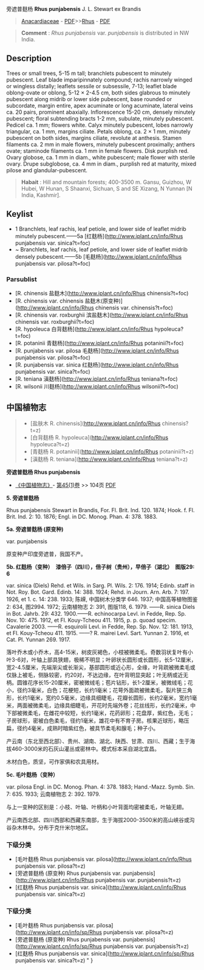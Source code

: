 旁遮普麸杨 **Rhus punjabensis** J. L. Stewart ex Brandis

> [Anacardiaceae](http://www.iplant.cn/info/Anacardiaceae?t=foc) - [PDF](http://www.iplant.cn/foc/pdf/Anacardiaceae.pdf)>>[Rhus](http://www.iplant.cn/info/Rhus?t=foc) - [PDF](http://www.iplant.cn/foc/pdf/Rhus.pdf)


> **Comment** : 
> *Rhus punjabensis* var. *punjabensis* is distributed in NW India.

## Description

Trees or small trees, 5-15 m tall; branchlets pubescent to minutely pubescent. Leaf blade imparipinnately compound; rachis narrowly winged or wingless distally; leaflets sessile or subsessile, 7-13; leaflet blade oblong-ovate or oblong, 5-12 × 2-4.5 cm, both sides glabrous to minutely pubescent along midrib or lower side pubescent, base rounded or subcordate, margin entire, apex acuminate or long acuminate, lateral veins ca. 20 pairs, prominent abaxially. Inflorescence 15-20 cm, densely minutely pubescent; floral subtending bracts 1-2 mm, subulate, minutely pubescent. Pedicel ca. 1 mm; flowers white. Calyx minutely pubescent, lobes narrowly triangular, ca. 1 mm, margins ciliate. Petals oblong, ca. 2 × 1 mm, minutely pubescent on both sides, margins ciliate, revolute at anthesis. Stamen filaments ca. 2 mm in male flowers, minutely pubescent proximally; anthers ovate; staminode filaments ca. 1 mm in female flowers. Disk purplish red. Ovary globose, ca. 1 mm in diam., white pubescent; male flower with sterile ovary. Drupe subglobose, ca. 4 mm in diam., purplish red at maturity, mixed pilose and glandular-pubescent.


> **Habait** : 
> Hill and mountain forests; 400-3500 m. Gansu, Guizhou, W Hubei, W Hunan, S Shaanxi, Sichuan, S and SE Xizang, N Yunnan [N India, Kashmir].


## Keylist

* 1 Branchlets, leaf rachis, leaf petiole, and lower side of leaflet midrib minutely pubescent.——5a [红麸杨](http://www.iplant.cn/info/Rhus punjabensis var. sinica?t=foc)
* ~ Branchlets, leaf rachis, leaf petiole, and lower side of leaflet midrib densely pubescent.——5b [毛麸杨](http://www.iplant.cn/info/Rhus punjabensis var. pilosa?t=foc)



### Parsublist

* [R.  chinensis  盐麸木](http://www.iplant.cn/info/Rhus chinensis?t=foc)
* [R.  chinensis var. chinensis  盐麸木(原变种)](http://www.iplant.cn/info/Rhus chinensis var. chinensis?t=foc)
* [R.  chinensis var. roxburghii  滨盐麸木](http://www.iplant.cn/info/Rhus chinensis var. roxburghii?t=foc)
* [R.  hypoleuca  白背麸杨](http://www.iplant.cn/info/Rhus hypoleuca?t=foc)
* [R.  potaninii  青麸杨](http://www.iplant.cn/info/Rhus potaninii?t=foc)
* [R.  punjabensis var. pilosa  毛麸杨](http://www.iplant.cn/info/Rhus punjabensis var. pilosa?t=foc)
* [R.  punjabensis var. sinica  红麸杨](http://www.iplant.cn/info/Rhus punjabensis var. sinica?t=foc)
* [R.  teniana  滇麸杨](http://www.iplant.cn/info/Rhus teniana?t=foc)
* [R.  wilsonii  川麸杨](http://www.iplant.cn/info/Rhus wilsonii?t=foc)


## 中国植物志

> * [盐肤木  R.  chinensis](http://www.iplant.cn/info/Rhus chinensis?t=z)
> * [白背麸杨  R.  hypoleuca](http://www.iplant.cn/info/Rhus hypoleuca?t=z)
> * [青麸杨  R.  potaninii](http://www.iplant.cn/info/Rhus potaninii?t=z)
> * [滇麸杨  R.  teniana](http://www.iplant.cn/info/Rhus teniana?t=z)


**旁遮普麸杨 Rhus punjabensis**

* [《中国植物志》](http://www.iplant.cn/frps)- [第45(1)卷](http://www.iplant.cn/frps/vol/45(1)) >> 104页 [PDF](http://www.iplant.cn/frps/pdf/45(1)/104.PDF)


**5. 旁遮普麸杨**

Rhus punjabensis Stewart in Brandis, For. Fl. Brit. Ind. 120. 1874; Hook. f. Fl. Brit. Ind. 2: 10. 1876; Engl. in DC. Monog. Phan. 4: 378. 1883.

**5a. 旁遮普麸杨 (原变种)**

var. punjabensis

原变种产印度旁遮普，我国不产。

**5b. 红麸杨（变种）　漆倍子（四川），倍子树（贵州），早倍子（湖北）　图版29: 6**

var. sinica (Diels) Rehd. et Wils. in Sarg. Pl. Wils. 2: 176. 1914; Edinb. staff in Not. Roy. Bot. Gard. Edinb. 14: 388. 1924; Rehd. in Journ. Arn. Arb. 7: 197. 1926, et 1. c. 14: 238. 1933; 陈嵘, 中国树木分类学 646. 1937; 中国高等植物图鉴 2: 634, 图2994. 1972; 云南植物志 2: 391, 图版118, 6. 1979. ——R. sinica Diels in Bot. Jahrb. 29: 432. 1900.——R. echinocarpa Levl. in Fedde, Rep. Sp. Nov. 10: 475. 1912, et Fl. Kouy-Tcheou 411. 1915, p. p. quoad specim. Cavalerie 2003. ——R. esquirolii Levl. in Fedde, Rep. Sp. Nov. 12: 181. 1913, et Fl. Kouy-Tcheou 411. 1915. ——? R. mairei Levl. Sart. Yunnan 2. 1916, et Cat. Pl. Yunnan 269. 1917.

落叶乔木或小乔木，高4-15米，树皮灰褐色，小枝被微柔毛。奇数羽状复叶有小叶3-6对，叶轴上部具狭翅，极稀不明显；叶卵状长圆形或长圆形，长5-12厘米，宽2-4.5厘米，先端渐尖或长渐尖，基部圆形或近心形，全缘，叶背疏被微柔毛或仅脉上被毛，侧脉较密，约20对，不达边缘，在叶背明显突起；叶无柄或近无柄。圆锥花序长15-20厘米，密被微绒毛；苞片钻形，长1-2厘米，被微绒毛；花小，径约3毫米，白色；花梗短，长约1毫米；花萼外面疏被微柔毛，裂片狭三角形，长约1毫米，宽约0.5毫米，边缘具细睫毛，花瓣长圆形，长约2毫米，宽约1毫米，两面被微柔毛，边缘具细睫毛，开花时先端外卷；花丝线形，长约2毫米，中下部被微柔毛，在雌花中较短，长约1毫米，花药卵形；花盘厚，紫红色，无毛；子房球形，密被白色柔毛，径约1毫米，雄花中有不育子房。核果近球形，略压扁，径约4毫米，成熟时暗紫红色，被具节柔毛和腺毛；种子小。

产云南（东北至西北部）、贵州、湖南、湖北、陕西、甘肃、四川、西藏；生于海拔460-3000米的石灰山灌丛或密林中。模式标本采自湖北宜昌。

木材白色，质坚，可作家俱和农具用材。

**5c. 毛叶麸杨（变种）**

var. pilosa Engl. in DC. Monog. Phan. 4: 378. 1883; Hand.-Mazz. Symb. Sin. 7: 635. 1933; 云南植物志 2: 392. 1979.

与上一变种的区别是：小枝、叶轴、叶柄和小叶背面均密被柔毛，叶轴无翅。

产云南西北部、四川西部和西藏东南部，生于海拔2000-3500米的高山峡谷或沟谷杂木林中。分布于克什米尔地区。

### 下级分类
* [毛叶麸杨  Rhus punjabensis var. pilosa](http://www.iplant.cn/info/Rhus punjabensis var. pilosa?t=z)
* [旁遮普麸杨 (原变种)  Rhus punjabensis var. punjabensis](http://www.iplant.cn/info/Rhus punjabensis var. punjabensis?t=z)
* [红麸杨  Rhus punjabensis var. sinica](http://www.iplant.cn/info/Rhus punjabensis var. sinica?t=z)

### 下级分类
* [毛叶麸杨  Rhus punjabensis var. pilosa](http://www.iplant.cn/info/sp/Rhus punjabensis var. pilosa?t=z)
* [旁遮普麸杨 (原变种)  Rhus punjabensis var. punjabensis](http://www.iplant.cn/info/sp/Rhus punjabensis var. punjabensis?t=z)
* [红麸杨  Rhus punjabensis var. sinica](http://www.iplant.cn/info/sp/Rhus punjabensis var. sinica?t=z)
"
}